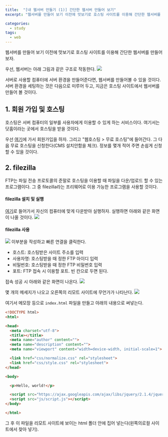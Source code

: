 ```yaml
---
title:  "[내 웹서버 만들기 (1)] 간단한 웹서버 만들어 보기"
excerpt: "웹서버를 만들어 보기 이전에 맛보기로 호스팅 사이트를 이용해 간단한 웹서버를 만들어 보자.."

categories:
  - study
tags:
  - web
---
```


웹서버를 만들어 보기 이전에 맛보기로 호스팅 사이트를 이용해 간단한 웹서버를 만들어 보자.

우선, 웹서버는 아래 그림과 같은 구조로 작동한다.
![](https://chanhk-im.github.io/assets/images/my-web-server1/web-server1.png)

서버로 사용할 컴퓨터에 서버 환경을 만들어준다면, 웹서버를 만들어볼 수 있을 것이다.
서버 환경을 세팅하는 것은 다음으로 미루어 두고, 지금은 호스팅 사이트에서 웹서버를 만들어 볼 것이다.

## 1. 회원 가입 및 호스팅
호스팅은 서버 컴퓨터의 일부를 사용자에게 이용할 수 있게 하는 서비스이다.
여기서는 닷홈이라는 곳에서 호스팅을 받을 것이다.

우선 [여기](https://www.dothome.co.kr/)에 가서 회원가입을 하자.
그리고 "웹호스팅 > 무료 호스팅"에 들어간다. 그 다음 무료 호스팅을 신청한다(CMS 설치안함을 체크).
정보를 몇개 적어 주면 손쉽게 신청할 수 있을 것이다.

## 2. filezilla
FTP는 파일 전송 프로토콜의 준말로 호스팅을 이용할 때 파일을 다운/업로드 할 수 있는 프로그램이다.
그 중 filezilla라는 프리웨어로 이용 가능한 프로그램을 사용할 것이다.

#### filezilla 설치 및 실행
[여기](https://filezilla-project.org/)로 들어가서 자신의 컴퓨터에 맞게 다운받아 실행하자.
실행하면 아래와 같은 화면이 나올 것이다.
![](https://chanhk-im.github.io/assets/images/my-web-server1/filezilla.png)

#### filezilla 사용
![](https://chanhk-im.github.io/assets/images/my-web-server1/filezilla2.png)
이부분을 작성하고 빠른 연결을 클릭한다.
- 호스트: 호스팅받은 사이트 주소를 입력
- 사용자명: 호스팅받을 때 정한 FTP 아이디 입력
- 비밀번호: 호스팅받을 때 정한 FTP 비밀번호 입력
- 포트: FTP 접속 시 이용할 포트. 빈 칸으로 두면 된다.

접속 성공 시 아래와 같은 화면이 나온다.
![](https://chanhk-im.github.io/assets/images/my-web-server1/filezilla3.png)

몇 개의 메세지가 나오고 오른쪽의 리모트 사이트에 무언가가 나타난다.
![](https://chanhk-im.github.io/assets/images/my-web-server1/filezilla4.png)

여기서 메모장 등으로 `index.html` 파일을 만들고 아래의 내용으로 써넣는다.
```html
<!DOCTYPE html>
<html>

<head>
  <meta charset="utf-8">
  <title></title>
  <meta name="author" content="">
  <meta name="description" content="">
  <meta name="viewport" content="width=device-width, initial-scale=1">

  <link href="css/normalize.css" rel="stylesheet">
  <link href="css/style.css" rel="stylesheet">
</head>

<body>

  <p>Hello, world!</p>

  <script src="https://ajax.googleapis.com/ajax/libs/jquery/2.1.4/jquery.min.js"></script>
  <script src="js/script.js"></script>
</body>

</html>
```
그 후 이 파일을 리모트 사이트에 보이는 html 폴더 안에 집어 넣는다(왼쪽의로컬 사이트에서 찾아 넣기).
